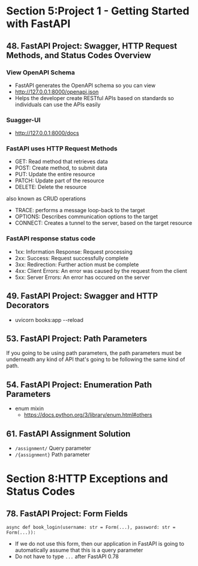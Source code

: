 # Section 5:Project 1 - Getting Started with FastAPI
## 48. FastAPI Project: Swagger, HTTP Request Methods, and Status Codes Overview 

### View OpenAPI Schema
- FastAPI generates the OpenAPI schema so you can view
- http://127.0.0.1:8000/openapi.json
- Helps the developer create RESTful APIs based on standards so individuals can use the APIs easily

### Suagger-UI
- http://127.0.0.1:8000/docs

### FastAPI uses HTTP Request Methods
- GET: Read method that retrieves data
- POST: Create method, to submit data
- PUT: Update the entire resource
- PATCH: Update part of the resource
- DELETE: Delete the resource

also known as CRUD operations

- TRACE: performs a message loop-back to the target
- OPTIONS: Describes communication options to the target
- CONNECT: Creates a tunnel to the server, based on the target resource

### FastAPI response status code
- 1xx: Information Response: Request processing
- 2xx: Success: Request successfully complete
- 3xx: Redirection: Further action must be complete
- 4xx: Client Errors: An error was caused by the request from the client
- 5xx: Server Errors: An error has occured on the server

## 49. FastAPI Project: Swagger and HTTP Decorators
- uvicorn books:app --reload

## 53. FastAPI Project: Path Parameters
If you going to be using path parameters, the path parameters must be underneath any kind of API that's going to be
following the same kind of path. 

## 54. FastAPI Project: Enumeration Path Parameters
- enum mixin
  - https://docs.python.org/3/library/enum.html#others

## 61. FastAPI Assignment Solution
- `/assignment/` Query parameter
- `/{assignment}` Path parameter

# Section 8:HTTP Exceptions and Status Codes

## 78. FastAPI Project: Form Fields

```async def book_login(username: str = Form(...), password: str = Form(...)):```

- If we do not use this form, then our application in FastAPI is going to automatically assume that this is a query parameter 
- Do not have to type `...` after FastAPI 0.78
